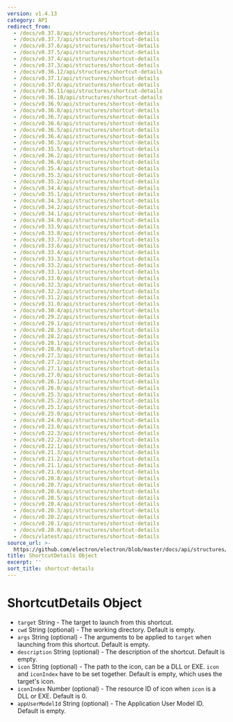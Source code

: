```yaml
---
version: v1.4.13
category: API
redirect_from:
  - /docs/v0.37.8/api/structures/shortcut-details
  - /docs/v0.37.7/api/structures/shortcut-details
  - /docs/v0.37.6/api/structures/shortcut-details
  - /docs/v0.37.5/api/structures/shortcut-details
  - /docs/v0.37.4/api/structures/shortcut-details
  - /docs/v0.37.3/api/structures/shortcut-details
  - /docs/v0.36.12/api/structures/shortcut-details
  - /docs/v0.37.1/api/structures/shortcut-details
  - /docs/v0.37.0/api/structures/shortcut-details
  - /docs/v0.36.11/api/structures/shortcut-details
  - /docs/v0.36.10/api/structures/shortcut-details
  - /docs/v0.36.9/api/structures/shortcut-details
  - /docs/v0.36.8/api/structures/shortcut-details
  - /docs/v0.36.7/api/structures/shortcut-details
  - /docs/v0.36.6/api/structures/shortcut-details
  - /docs/v0.36.5/api/structures/shortcut-details
  - /docs/v0.36.4/api/structures/shortcut-details
  - /docs/v0.36.3/api/structures/shortcut-details
  - /docs/v0.35.5/api/structures/shortcut-details
  - /docs/v0.36.2/api/structures/shortcut-details
  - /docs/v0.36.0/api/structures/shortcut-details
  - /docs/v0.35.4/api/structures/shortcut-details
  - /docs/v0.35.3/api/structures/shortcut-details
  - /docs/v0.35.2/api/structures/shortcut-details
  - /docs/v0.34.4/api/structures/shortcut-details
  - /docs/v0.35.1/api/structures/shortcut-details
  - /docs/v0.34.3/api/structures/shortcut-details
  - /docs/v0.34.2/api/structures/shortcut-details
  - /docs/v0.34.1/api/structures/shortcut-details
  - /docs/v0.34.0/api/structures/shortcut-details
  - /docs/v0.33.9/api/structures/shortcut-details
  - /docs/v0.33.8/api/structures/shortcut-details
  - /docs/v0.33.7/api/structures/shortcut-details
  - /docs/v0.33.6/api/structures/shortcut-details
  - /docs/v0.33.4/api/structures/shortcut-details
  - /docs/v0.33.3/api/structures/shortcut-details
  - /docs/v0.33.2/api/structures/shortcut-details
  - /docs/v0.33.1/api/structures/shortcut-details
  - /docs/v0.33.0/api/structures/shortcut-details
  - /docs/v0.32.3/api/structures/shortcut-details
  - /docs/v0.32.2/api/structures/shortcut-details
  - /docs/v0.31.2/api/structures/shortcut-details
  - /docs/v0.31.0/api/structures/shortcut-details
  - /docs/v0.30.4/api/structures/shortcut-details
  - /docs/v0.29.2/api/structures/shortcut-details
  - /docs/v0.29.1/api/structures/shortcut-details
  - /docs/v0.28.3/api/structures/shortcut-details
  - /docs/v0.28.2/api/structures/shortcut-details
  - /docs/v0.28.1/api/structures/shortcut-details
  - /docs/v0.28.0/api/structures/shortcut-details
  - /docs/v0.27.3/api/structures/shortcut-details
  - /docs/v0.27.2/api/structures/shortcut-details
  - /docs/v0.27.1/api/structures/shortcut-details
  - /docs/v0.27.0/api/structures/shortcut-details
  - /docs/v0.26.1/api/structures/shortcut-details
  - /docs/v0.26.0/api/structures/shortcut-details
  - /docs/v0.25.3/api/structures/shortcut-details
  - /docs/v0.25.2/api/structures/shortcut-details
  - /docs/v0.25.1/api/structures/shortcut-details
  - /docs/v0.25.0/api/structures/shortcut-details
  - /docs/v0.24.0/api/structures/shortcut-details
  - /docs/v0.23.0/api/structures/shortcut-details
  - /docs/v0.22.3/api/structures/shortcut-details
  - /docs/v0.22.2/api/structures/shortcut-details
  - /docs/v0.22.1/api/structures/shortcut-details
  - /docs/v0.21.3/api/structures/shortcut-details
  - /docs/v0.21.2/api/structures/shortcut-details
  - /docs/v0.21.1/api/structures/shortcut-details
  - /docs/v0.21.0/api/structures/shortcut-details
  - /docs/v0.20.8/api/structures/shortcut-details
  - /docs/v0.20.7/api/structures/shortcut-details
  - /docs/v0.20.6/api/structures/shortcut-details
  - /docs/v0.20.5/api/structures/shortcut-details
  - /docs/v0.20.4/api/structures/shortcut-details
  - /docs/v0.20.3/api/structures/shortcut-details
  - /docs/v0.20.2/api/structures/shortcut-details
  - /docs/v0.20.1/api/structures/shortcut-details
  - /docs/v0.20.0/api/structures/shortcut-details
  - /docs/vlatest/api/structures/shortcut-details
source_url: >-
  https://github.com/electron/electron/blob/master/docs/api/structures/shortcut-details.md
title: ShortcutDetails Object
excerpt: ''
sort_title: shortcut-details
---
```

# ShortcutDetails Object

*   `target` String - The target to launch from this shortcut.
*   `cwd` String (optional) - The working directory. Default is empty.
*   `args` String (optional) - The arguments to be applied to `target` when launching from this shortcut. Default is empty.
*   `description` String (optional) - The description of the shortcut. Default is empty.
*   `icon` String (optional) - The path to the icon, can be a DLL or EXE. `icon` and `iconIndex` have to be set together. Default is empty, which uses the target's icon.
*   `iconIndex` Number (optional) - The resource ID of icon when `icon` is a DLL or EXE. Default is 0.
*   `appUserModelId` String (optional) - The Application User Model ID. Default is empty.
